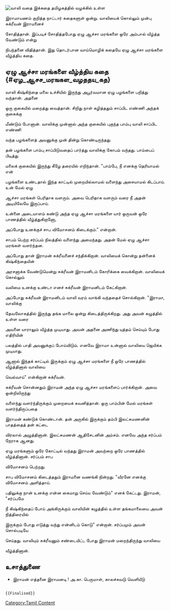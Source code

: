 ![*வாலி வதை*](Vaali_vathai.jpg "வாலி வதை") இக்கதை தமிழகத்தில் வழக்கில் உள்ள
இராமாயணம் குறித்த நாட்டார் கதைகளுள் ஒன்று. வாலியைக் கொல்லும் முன்பு சுக்ரீவன் இராமனைச்
சோதித்தான். இப்படிச் சோதித்தபோது ஏழு ஆச்சா மரங்களை ஒரே அம்பால் வீழ்த்த வேண்டும் என்று
நிபந்தனை விதித்தான். இது தொடர்பான வாய்மொழிக் கதையே ஏழு ஆச்சா மரங்களை வீழ்த்திய கதை.

## ஏழு ஆச்சா மரங்களை வீழ்த்திய கதை {#ஏழ_ஆசச_மரஙகள_வழததய_கத}

வாலி கிஷ்கிந்தை மலை உச்சியில் இருந்து அபூர்வமான ஏழு பழங்களை பறித்து வந்தான். அதனை
ஒரு குகையில் மறைத்து வைத்தான். சிறிது நாள் கழித்ததும் சாப்பிட எண்ணி அந்தக் குகைக்கு
மீண்டும் போனான். வாலிக்கு முன்னால் அந்த குகையில் புகுந்த பாம்பு வாலி சாப்பிட எண்ணி
வந்த பழங்களைத் அவனுக்கு முன் தின்று கொண்டிருந்தது.

தன் பழங்களை பாம்பு சாப்பிடுவதைப் பார்த்து வாலிக்கு கோபம் வந்தது. பாம்பைப் பிடித்து
மலைக் குகையில் இருந்து கீழே தரையில் எறிந்தான். \"பாம்பே, நீ எனக்கு தெரியாமல் என்
பழங்களை உண்டதால் இந்த காட்டில் முறையில்லாமல் வளைந்து அசையாமல் கிடப்பாய். உன் மேல் ஏழு
ஆச்சா மரங்கள் பெரிதாக வளரும். அவை பெரிதாக வளரும் வரை நீ அதன் அடியிலேயே இருப்பாய்.
உன்னை அடையாளம் கண்டு அந்த ஏழு ஆச்சா மரங்களை யார் ஒருவன் ஒரே பாணத்தில் வீழ்த்துகிறானோ,
அப்போது உனக்குச் சாப விமோசனம் கிடைக்கும்.\" என்றான்.

சாபம் பெற்ற சர்ப்பம் நிலத்தில் வளைந்து அமைந்தது. அதன் மேல் ஏழு ஆச்சா மரங்கள் வளர்ந்தன.
அப்போது தான் இராமன் சுக்ரீவனைச் சந்திக்கிறான். வாலியைக் கொன்று தன்னைக் கிஷ்கிந்தையின்
அரசனாக்க வேண்டுமென்று சுக்ரீவன் இராமனிடம் கோரிக்கை வைக்கிறான். வாலியைக் கொல்லும்
வலிமை உனக்கு உண்டா எனச் சுக்ரீவன் இராமனிடம் கேட்கிறான்.

அப்போது சுக்ரீவன் இராமனிடம் வாலி வரம் வாங்கி வந்ததைச் சொல்கிறான். \"இராமா, வாலிக்கு
தேவலோகத்தில் இருந்து தங்க மாலை ஒன்று கிடைத்திருக்கிறது. அது அவன் கழுத்தில் உள்ள வரை
அவனை யாராலும் வீழ்த்த முடியாது. அவன் அதனை அணிந்து யுத்தம் செய்யும் போது எதிரியின்
பலத்தில் பாதி அவனுக்குப் போய்விடும். எனவே இராமா உன்னால் வாலியை ஜெயிக்க முடியாது.
ஆனால் இந்தக் காட்டில் இருக்கும் ஏழு ஆச்சா மரங்களை நீ ஒரே பாணத்தில் வீழ்த்தினால் வாலியை
வெல்வாய்\" என்கிறான் சுக்ரீவன்.

சுக்ரீவன் சொன்னதும் இராமன் அந்த ஏழு ஆச்சா மரங்களைப் பார்க்கிறான். அவை ஒன்றிலிருந்து
வளைந்து வளர்ந்திருக்கும் முறையைக் கவனித்தான். ஒரு பாம்பின் மேல் மரங்கள் வளர்ந்திருப்பதை
இராமன் கண்டுக் கொண்டான். தன் அருகில் இருக்கும் தம்பி இலட்சுமணனின் பாதத்தைத் தன் கட்டை
விரலால் அழுத்தினான். இலட்சுமணன் ஆதிசேடனின் அம்சம். எனவே அந்த சர்ப்பம் நேராக ஆனது.
ஏழு மரங்களும் ஒரே கோட்டில் வந்தது இராமன் அவற்றை ஒரே பாணத்தில் வீழ்த்தினான். சர்ப்பம் சாப
விமோசனம் பெற்றது.

சாப விமோசனம் கிடைத்ததும் இராமனை வணங்கி நின்றது. \"வீரனே எனக்கு விமோசனம் அளித்தாய்.
பதிலுக்கு நான் உனக்கு என்ன கைமாறு செய்ய வேண்டும்\" எனக் கேட்டது. இராமன், \"சர்ப்பமே
நீ கிஷ்கிந்தைப் போய் அங்கிருக்கும் வாலியின் கழுத்தில் உள்ள தங்கமாலையை அவன் நித்திரையில்
இருக்கும் போது எடுத்து வந்து என்னிடம் கொடு\" என்றான். சர்ப்பமும் அவன் சொல்படியே
செய்தது. வாலியும் சுக்ரீவனும் சண்டையிட்ட போது இராமன் மறைந்திருந்து வாலியை
வீழ்த்தினான்.

## உசாத்துணை

-   இராமன் எத்தனை இராமனடி ! அ.கா. பெருமாள், காலச்சுவடு வெளியீடு

```{=mediawiki}
{{Finalised}}
```
[Category:Tamil Content](Category:Tamil_Content "wikilink")
